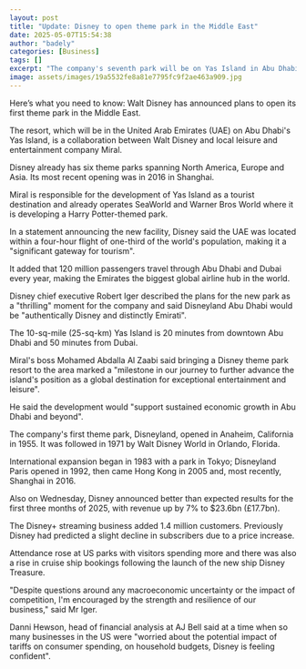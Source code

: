 ```yaml
---
layout: post
title: "Update: Disney to open theme park in the Middle East"
date: 2025-05-07T15:54:38
author: "badely"
categories: [Business]
tags: []
excerpt: "The company's seventh park will be on Yas Island in Abu Dhabi."
image: assets/images/19a5532fe8a81e7795fc9f2ae463a909.jpg
---
```


Here’s what you need to know: Walt Disney has announced plans to open its first theme park in the Middle East. 

The resort, which will be in the United Arab Emirates (UAE) on Abu Dhabi's Yas Island, is a collaboration between Walt Disney and local leisure and entertainment company Miral. 

Disney already has six theme parks spanning North America, Europe and Asia. Its most recent opening was in 2016 in Shanghai.

Miral is responsible for the development of Yas Island as a tourist destination and already operates SeaWorld and Warner Bros World where it is developing a Harry Potter-themed park. 

In a statement announcing the new facility, Disney said the UAE was located within a four-hour flight of one-third of the world's population, making it a "significant gateway for tourism".

It added that 120 million passengers travel through Abu Dhabi and Dubai every year, making the Emirates the biggest global airline hub in the world.

Disney chief executive Robert Iger described the plans for the new park as a "thrilling" moment for the company and said Disneyland Abu Dhabi would be "authentically Disney and distinctly Emirati".

The 10-sq-mile (25-sq-km) Yas Island is 20 minutes from downtown Abu Dhabi and 50 minutes from Dubai. 

Miral's boss Mohamed Abdalla Al Zaabi said bringing a Disney theme park resort to the area marked a "milestone in our journey to further advance the island's position as a global destination for exceptional entertainment and leisure". 

He said the development would "support sustained economic growth in Abu Dhabi and beyond".

The company's first theme park, Disneyland, opened in Anaheim, California in 1955. It was followed in 1971 by Walt Disney World in Orlando, Florida.

International expansion began in 1983 with a park in Tokyo; Disneyland Paris  opened in 1992, then came Hong Kong in 2005 and, most recently, Shanghai in 2016. 

Also on Wednesday, Disney announced better than expected results for the first three months of 2025, with revenue up by 7% to $23.6bn (£17.7bn). 

The Disney+ streaming business added 1.4 million customers. Previously Disney had predicted a slight decline in subscribers due to a price increase.  

Attendance rose at US parks with visitors spending more and there was also a rise in cruise ship bookings following the launch of the new ship Disney Treasure. 

"Despite questions around any macroeconomic uncertainty or the impact of competition, I'm encouraged by the strength and resilience of our business," said Mr Iger.

Danni Hewson, head of financial analysis at AJ Bell said at a time when so many businesses in the US were "worried about the potential impact of tariffs on consumer spending, on household budgets, Disney is feeling confident". 

